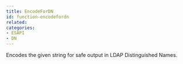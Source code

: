 ```yaml
---
title: EncodeForDN
id: function-encodefordn
related:
categories:
- ESAPI
- DN
---
```


Encodes the given string for safe output in LDAP Distinguished Names.
